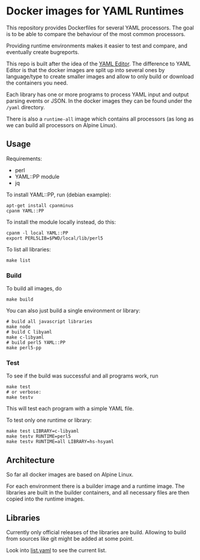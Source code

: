 # Docker images for YAML Runtimes

This repository provides Dockerfiles for several YAML processors. The goal is
to be able to compare the behaviour of the most common processors.

Providing runtime environments makes it easier to test and compare, and
eventually create bugreports.

This repo is built after the idea of the [YAML
Editor](https://github.com/yaml/yaml-editor). The difference to YAML Editor is
that the docker images are split up into several ones by language/type to create
smaller images and allow to only build or download the containers you need.

Each library has one or more programs to process YAML input and output parsing
events or JSON. In the docker images they can be found under the `/yaml`
directory.

There is also a `runtime-all` image which contains all processors (as long as
we can build all processors on Alpine Linux).

## Usage

Requirements:
* perl
* YAML::PP module
* jq

To install YAML::PP, run (debian example):

    apt-get install cpanminus
    cpanm YAML::PP

To install the module locally instead, do this:

    cpanm -l local YAML::PP
    export PERL5LIB=$PWD/local/lib/perl5

To list all libraries:

    make list

### Build

To build all images, do

    make build

You can also just build a single environment or library:

    # build all javascript libraries
    make node
    # build C libyaml
    make c-libyaml
    # build perl5 YAML::PP
    make perl5-pp

### Test

To see if the build was successful and all programs work, run

    make test
    # or verbose:
    make testv

This will test each program with a simple YAML file.

To test only one runtime or library:

    make test LIBRARY=c-libyaml
    make testv RUNTIME=perl5
    make testv RUNTIME=all LIBRARY=hs-hsyaml

## Architecture

So far all docker images are based on Alpine Linux.

For each environment there is a builder image and a runtime image.
The libraries are built in the builder containers, and all necessary
files are then copied into the runtime images.

## Libraries

Currently only official releases of the libraries are build. Allowing to
build from sources like git might be added at some point.

Look into [list.yaml](list.yaml) to see the current list.
